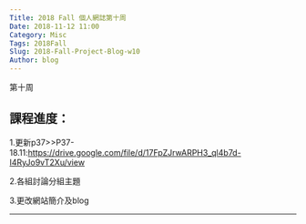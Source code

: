 ```yaml
---
Title: 2018 Fall 個人網誌第十周
Date: 2018-11-12 11:00
Category: Misc
Tags: 2018Fall
Slug: 2018-Fall-Project-Blog-w10
Author: blog
---
```


第十周

<!-- PELICAN_END_SUMMARY -->


課程進度：
----

1.更新p37>>P37-18.11:https://drive.google.com/file/d/17FpZJrwARPH3_ql4b7d-I4RyJo9vT2Xu/view

2.各組討論分組主題

3.更改網站簡介及blog

----
